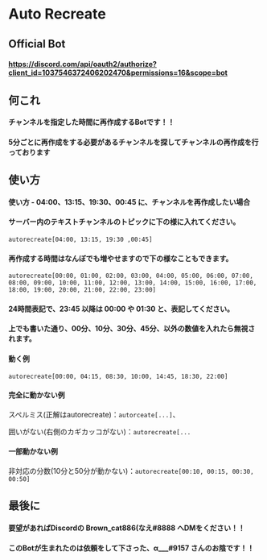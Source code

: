 # Auto Recreate


## Official Bot

#### https://discord.com/api/oauth2/authorize?client_id=1037546372406202470&permissions=16&scope=bot


## 何これ

#### チャンネルを指定した時間に再作成するBotです！！

#### 5分ごとに再作成をする必要があるチャンネルを探してチャンネルの再作成を行っております


## 使い方

#### 使い方 - 04:00、13:15、19:30、00:45 に、チャンネルを再作成したい場合

#### サーバー内のテキストチャンネルのトピックに下の様に入れてください。

`autorecreate[04:00, 13:15, 19:30 ,00:45]`

#### 再作成する時間はなんぼでも増やせますので下の様なこともできます。

`autorecreate[00:00, 01:00, 02:00, 03:00, 04:00, 05:00, 06:00, 07:00, 08:00, 09:00, 10:00, 11:00, 12:00, 13:00, 14:00, 15:00, 16:00, 17:00, 18:00, 19:00, 20:00, 21:00, 22:00, 23:00]`

#### 24時間表記で、23:45 以降は 00:00 や 01:30 と、表記してください。

#### 上でも書いた通り、00分、10分、30分、45分、以外の数値を入れたら無視されます。

#### 動く例
`autorecreate[00:00, 04:15, 08:30, 10:00, 14:45, 18:30, 22:00]`

#### 完全に動かない例
スペルミス(正解はautorecreate)：`autorceate[...]`、

囲いがない(右側のカギカッコがない)：`autorecreate[...`

#### 一部動かない例
非対応の分数(10分と50分が動かない)：`autorecreate[00:10, 00:15, 00:30, 00:50]`

## 最後に

#### 要望があればDiscordの Brown_cat886(なえ#8888 へDMをください！！

#### このBotが生まれたのは依頼をして下さった、α___#9157 さんのお陰です！！
